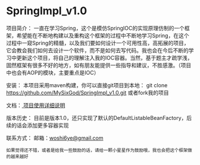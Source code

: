 # SpringImpl_v1.0

项目简介：
    一直在学习Spring，这个是模仿SpringIOC的实现原理仿制的一个框架，希望能在不断地构建以及重构这个框架的过程中不断地学习Spring，在这个过程中一窥Spring的精髓，以及我们要如何设计一个可用性高，高拓展的项目，它会教会我们如何去设计一个软件，而不是如何去写代码。我也会在今后不断的学习中更新这个项目，将自己的理解注入我的IOC容器。当然，基于题主才疏学浅，固然框架有很多不好的地方，如有朋友能提供一些指导和建议，不胜感激。（项目中也会有AOP的模块，主要重点是IOC）


安装：
    本项目采用maven构建，你可以直接git项目到本地：
    git clone https://github.com/MySixGod/SpringImpl_v1.0.git
    或者fork我的项目


文档：<a href="https://github.com/MySixGod/SpringImpl_v1.0/wiki/%E9%A1%B9%E7%9B%AE%E7%9A%84%E8%AF%A6%E7%BB%86%E4%BD%BF%E7%94%A8%E8%AF%B4%E6%98%8E">
项目使用详细说明</a>

版本历史：
    目前是版本1.0，还只实现了默认的DefaultListableBeanFactory，后续的话会添加更多容器实现



联系方式：
    邮箱：woshi6ye@gmail.com



    如果觉得还不错，或者是给我一些鼓励的话，请给一颗小星星作为鼓励哦，我也会把这个框架做的越来越好










